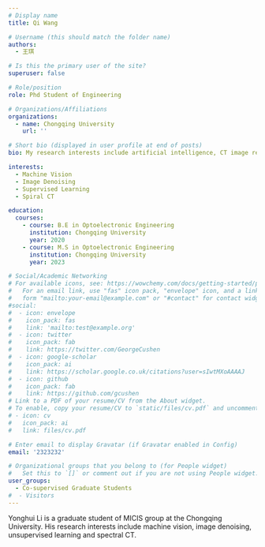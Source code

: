 ```yaml
---
# Display name
title: Qi Wang

# Username (this should match the folder name)
authors:
  - 王琪

# Is this the primary user of the site?
superuser: false

# Role/position
role: Phd Student of Engineering

# Organizations/Affiliations
organizations:
  - name: Chongqing University
    url: ''

# Short bio (displayed in user profile at end of posts)
bio: My research interests include artificial intelligence, CT image reconstruction and image processing.

interests:
  - Machine Vision
  - Image Denoising
  - Supervised Learning
  - Spiral CT

education:
  courses:
    - course: B.E in Optoelectronic Engineering
      institution: Chongqing University
      year: 2020
    - course: M.S in Optoelectronic Engineering
      institution: Chongqing University
      year: 2023  

# Social/Academic Networking
# For available icons, see: https://wowchemy.com/docs/getting-started/page-builder/#icons
#   For an email link, use "fas" icon pack, "envelope" icon, and a link in the
#   form "mailto:your-email@example.com" or "#contact" for contact widget.
#social:
#  - icon: envelope
#    icon_pack: fas
#    link: 'mailto:test@example.org'
#  - icon: twitter
#    icon_pack: fab
#    link: https://twitter.com/GeorgeCushen
#  - icon: google-scholar
#    icon_pack: ai
#    link: https://scholar.google.co.uk/citations?user=sIwtMXoAAAAJ
#  - icon: github
#    icon_pack: fab
#    link: https://github.com/gcushen
# Link to a PDF of your resume/CV from the About widget.
# To enable, copy your resume/CV to `static/files/cv.pdf` and uncomment the lines below.
# - icon: cv
#   icon_pack: ai
#   link: files/cv.pdf

# Enter email to display Gravatar (if Gravatar enabled in Config)
email: '2323232'

# Organizational groups that you belong to (for People widget)
#   Set this to `[]` or comment out if you are not using People widget.
user_groups:
  - Co-supervised Graduate Students
#  - Visitors
---
```


Yonghui Li is a graduate student of MICIS group at the Chongqing University. His research interests include machine vision, image denoising, unsupervised learning and spectral CT.





